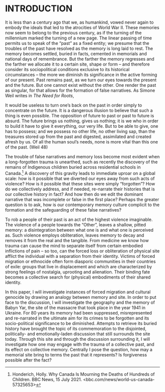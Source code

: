 <div class="full-height separator">
  <div class="centered">

# INTRODUCTION


It is less than a century ago that we, as humankind, vowed never again to embody the ideals that led to the atrocities of World War II. These memories now seem to belong to the previous century, as if the turning of the millennium marked the turning of a new page. The linear passing of time permits us to speak of the “past” as a fixed entity; we presume that the troubles of the past have resolved as the memory is long laid to rest. The memory becomes settled, buried in facts, cemented in memorials and national days of remembrance. But the farther the memory regresses and the farther we allocate it to a certain site, shape or form – and therefore consider its sociopolitical conditions exclusive to its historical circumstances – the more we diminish its significance in the active forming of our present. Past remains past, as we turn our eyes towards the present and the future. But one cannot exist without the other. One render the past as singular, for that allows for the formation of false narratives. As Simone Weil writes in *The Need for Roots*, 

<span class="quote">
  It would be useless to turn one’s back on the past in order simply to concentrate on the future. It is a dangerous illusion to believe that such a thing is even possible. The opposition of future to past or past to future is absurd. The future brings us nothing, gives us nothing; it is we who in order to build it have to give it everything, our very life. But to be able to give, one has to possess; and we possess no other life, no other living sap, than the treasures stored up from the past and digested, assimilated and created afresh by us. Of all the human soul’s needs, none is more vital than this one of the past. (Weil 48)
</span>

The trouble of false narratives and memory loss become most evident when a long-forgotten trauma is unearthed, such as recently the discovery of the remains of Indigenous children buried across residential schools in Canada.[^1] A discovery of this gravity leads to immediate uproar on a global scale: how is it possible that we diverted our eyes away from such acts of violence? How is it possible that these sites were simply “forgotten”? How do we collectively address, and if needed, re-narrate their histories that is our collective history in fact? And how then do we edit the dominant narrative that was incomplete or false in the first place? Perhaps the greater question is to ask, how is our contemporary memory culture complicit to the formation and the safeguarding of these false narratives? 

To rob a people of their past is an act of the highest violence imaginable. The violence of a people towards the “Other”, leaves a shallow, pitted memory: a disintegration between what one is and what one is perceived as.  Such violence employs obliteration, leaves memory to decay and removes it from the real and the tangible. From medicine we know how trauma can cause the mind to separate itself from certain embodied inflictions of pain – so too, can the forced loss or obliteration of physical site afflict the individual with a separation from their identity. Victims of forced migration or ethnocide often form diasporic communities in their countries of exile: groups that live in displacement and which are characterized by strong feelings of nostalgia, uprooting and alienation.   Their binding fate becomes a collective search for (physical) embodiments of their shared identity.

In this paper, I will investigate instances of forced migration and cultural genocide by drawing an analogy between memory and site. In order to put face to the discussion, I will investigate the geography and the memory of Babyn Yar, the site of the massacre that took place in the year 1941 in Ukraine. For 80 years its memory had been suppressed, misrepresented and re-narrated in the ultimate aim for its crimes to be forgotten and its socio-political significance to be diminished. Attempts to retrieve its buried history have brought the topic of its commemoration to the disjointed, politically- and emotionally-laden discussion that still surrounds the site today. Through this site and through the discussion surrounding it, I will investigate how one may engage with the trauma of a collective past, and its effect on collective memory. Centrally I pose the question, how may a memorial site bring to terms the past that it represents? Is forgiveness possible after the fact?

  
  </div>
</div>

[^1]: Honderich, Holly. Why Canada Is Mourning the Deaths of Hundreds of Children. BBC News, 15 July 2021. <bbc.com/news/world-us-canada-57325653>